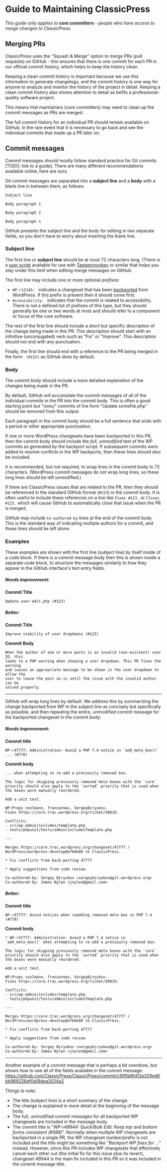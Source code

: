 # Guide to Maintaining ClassicPress

_This guide only applies to **core committers** - people who have access to
merge changes to ClassicPress._

## Merging PRs

ClassicPress uses the "Squash & Merge" option to merge PRs (pull requests) on
GitHub - this ensures that there is one commit for each PR in our official
commit history, which helps to keep the history clean.

Keeping a clean commit history is important because we use this information to
generate changelogs, and the commit history is one way for anyone to analyze
and monitor the history of the project in detail.  Keeping a clean commit
history also shows attention to detail as befits a professional-quality
software project.

This means that maintainers (core committers) may need to clean up the commit
messages as PRs are merged.

The full commit history for an individual PR should remain available on GitHub,
in the rare event that it is necessary to go back and see the individual
commits that made up a PR later on.

## Commit messages

Commit messages should mostly follow standard practice for Git commits [TODO:
link to a guide].  There are many different recommendations available online,
here are ours.

Git commit messages are separated into a **subject line** and a **body** with a
blank line in between them, as follows:

```
Subject line
```

```
Body paragraph 1

Body paragraph 2

Body paragraph n
```

GitHub presents the subject line and the body for editing in two separate
fields, so you don't have to worry about inserting the blank line.

### Subject line

The first line or **subject line** should be at most 72 characters long.
(There is a
[user script](https://gist.github.com/nylen/ab3937ff7fa9725db3be787b4425202f)
available for use with [Tampermonkey](https://www.tampermonkey.net/) or similar
that helps you stay under this limit when editing merge messages on GitHub.

The first line may include one or more optional _prefixes_:

- `WP-r12345: ` indicates a changeset that has been
  [backported](https://github.com/ClassicPress/ClassicPress/blob/develop/.github/CONTRIBUTING.md#backporting-changes-from-wordpress)
  from WordPress. If this prefix is present then it should come first.
- `Accessibility: ` indicates that the commit is related to accessibility.
  There is not a defined list of prefixes of this type, but they should
  generally be one or two words at most and should refer to a component or focus
  of the core software.

The rest of the first line should include a short but specific description of
the change being made in this PR. This description should start with an
infinitive (unconjugated) verb such as "Fix" or "Improve". This description should not end with any punctuation.

Finally, the first line should end with a reference to the PR being merged in
the form ` (#123)` as GitHub does by default.

### Body

The commit body should include a more detailed explanation of the changes being
made in the PR.

By default, GitHub will accumulate the commit messages of all of the individual
commits in the PR into the commit body.  This is often a good starting point
but "noisy" commits of the form "Update somefile.php" should be removed from
this output.

Each paragraph in the commit body should be a full sentence that ends with a
period or other appropriate punctuation.

If one or more WordPress changesets have been backported in this PR, then the
commit body should include the _full, unmodified_ text of the WP commits as
generated by the backport script.  If subsequent commits were added to resolve
conflicts in the WP backports, then these lines should also be included.

It is recommended, but not required, to wrap lines in the commit body to 72
characters. (WordPress commit messages do not wrap long lines, so these long
lines should be left unmodified.)

If there are ClassicPress issues that are related to the PR, then they should
be referenced in the standard GitHub format (`#123`) in the commit body. It is
often useful to include these references on a line like `Fixes #123.` or
`Closes #123.` which will cause GitHub to automatically close that issue when
the PR is merged.

GitHub may include `Co-authored-by` lines at the end of the commit body. This
is the standard way of indicating multiple authors for a commit, and these
lines should be left alone.

### Examples

These examples are shown with the first line (subject line) by itself inside of
a code block. If there is a commit message body then this is shown inside a
separate code block, to structure the messages similarly to how they appear in
the GitHub interface's text entry fields.

##### Needs improvement:

**Commit Title**
```
Update user-edit.php (#123)
```

##### Better:
**Commit Title**
```
Improve stability of user dropdowns (#123)
```
**Commit Body**
```
When the author of one or more posts is an invalid (non-existent) user ID, this
leads to a PHP warning when showing a user dropdown. This PR fixes the warning
and causes an appropriate message to be shown in the user dropdown to allow the
user to leave the post as-is until the issue with the invalid author can be
solved properly.
```

---

GitHub will wrap long lines by default. We address this by summarizing the
change backported from WP in the subject line as concisely but specifically as
possible, and then repeating the entire, unmodified commit message for the backported
changeset in the commit body:

##### Needs improvement:
**Commit title**
```
WP-r47777: Administration: Avoid a PHP 7.4 notice in `add_meta_box()` ... (#778)
```
**Commit body**
```
... when attempting to re-add a previously removed box.

The logic for skipping previously removed meta boxes with the `core` priority should also apply to the `sorted` priority that is used when the boxes were manually reordered.

Add a unit test.

WP:Props coolmann, franzarmas, SergeyBiryukov.
Fixes https://core.trac.wordpress.org/ticket/50019.

Conflicts:
- src/wp-admin/includes/template.php
- tests/phpunit/tests/admin/includesTemplate.php

---

Merges https://core.trac.wordpress.org/changeset/47777 / WordPress/wordpress-develop@efb6e80 to ClassicPress.

* Fix conflicts from back-porting 47777

* Apply suggestions from code review

Co-authored-by: Sergey Biryukov <sergeybiryukov@git.wordpress.org>
Co-authored-by: James Nylen <jnylen@gmail.com>
```

##### Better:
**Commit title**
```
WP-r47777: Avoid notices when readding removed meta box in PHP 7.4 (#778)
```
**Commit body**
```
* WP-r47777: Administration: Avoid a PHP 7.4 notice in `add_meta_box()` when attempting to re-add a previously removed box.

The logic for skipping previously removed meta boxes with the `core` priority should also apply to the `sorted` priority that is used when the boxes were manually reordered.

Add a unit test.

WP:Props coolmann, franzarmas, SergeyBiryukov.
Fixes https://core.trac.wordpress.org/ticket/50019.

Conflicts:
- src/wp-admin/includes/template.php
- tests/phpunit/tests/admin/includesTemplate.php

---

Merges https://core.trac.wordpress.org/changeset/47777 / WordPress/wordpress-develop@efb6e80 to ClassicPress.

* Fix conflicts from back-porting 47777

* Apply suggestions from code review

Co-authored-by: Sergey Biryukov <sergeybiryukov@git.wordpress.org>
Co-authored-by: James Nylen <jnylen@gmail.com>
```

---

Another example of a commit message that is perhaps a bit overdone, but shows
how to use all of the fields available in the commit message:
https://github.com/ClassicPress/ClassicPress/commit/c995b8fd13a329ed6bb969226ef0a16dea3024a2

Things to note:

- The title (subject line) is a short summary of the change.
- The change is explained in more detail at the beginning of the message body.
- The full, unmodified commit messages for all backported WP changesets are
  included in the message body.
- The commit title is "_WP-r49944: Quick/Bulk Edit: Keep top and bottom forms
  consistent (#588)_". Normally when multiple WP changesets are backported in a
  single PR, the WP changeset number/prefix is not included and the title might
  be something like "_Backport WP fixes for ..._" instead. However, since this
  PR includes WP changesets that effectively cancel each other out (the initial
  fix for this issue plus its revert), changeset 49944 is the main fix included
  in this PR so it was included in the commit message title.
